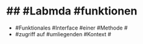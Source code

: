 # ## #Labmda #funktionen #

 - #Funktionales #Interface #einer #Methode #
 - #zugriff auf #umliegenden #Kontext #
